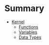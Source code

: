 # Summary

- [Kernel](kernel/README.md)
  - [Functions](kernel/functions.md)
  - [Variables](kernel/variables.md)
  - [Data Types](kernel/data-types.md)

